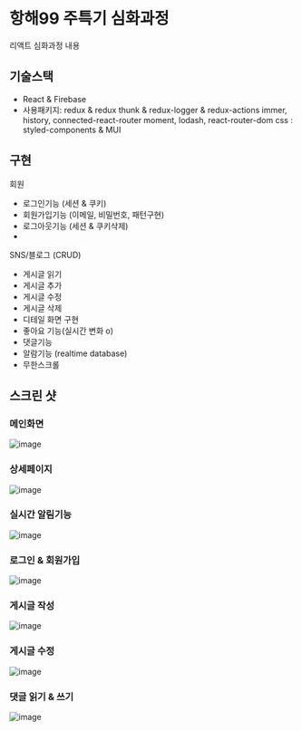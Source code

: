 # 항해99 주특기 심화과정

리액트 심화과정 내용

## 기술스택
- React & Firebase
- 사용패키지:
redux & redux thunk & redux-logger & redux-actions
immer, history, connected-react-router
moment, lodash, react-router-dom
css : styled-components & MUI

## 구현

회원
- 로그인기능 (세션 & 쿠키)
- 회원가입기능 (이메일, 비밀번호, 패턴구현)
- 로그아웃기능 (세션 & 쿠키삭제)
- 
SNS/블로그 (CRUD)
- 게시글 읽기
- 게시글 추가
- 게시글 수정
- 게시글 삭제
- 디테일 화면 구현
- 좋아요 기능(실시간 변화 o)
- 댓글기능
- 알람기능 (realtime database)
- 무한스크롤

## 스크린 샷


### 메인화면
  ![image](https://blog.kakaocdn.net/dn/YSX8y/btrsUEH2WKj/ur9ie5YdUIY6wPQPu2vQKk/img.png)

### 상세페이지
  ![image](https://blog.kakaocdn.net/dn/cr2NXJ/btrsRP4WXr3/ZrGB3Ev0HVtW9YwCxfe4fk/img.png)
  
### 실시간 알림기능
  ![image](https://blog.kakaocdn.net/dn/t27Jf/btrsUcERPjE/UqYRf0pk7LZOeX0lmzYuik/img.png)
  
### 로그인 & 회원가입
  ![image](https://blog.kakaocdn.net/dn/bnCqNU/btrsRagRb8M/uR6RMRuSKtpbv5YwoFDkDk/img.png)
  
### 게시글 작성
  ![image](https://blog.kakaocdn.net/dn/BENzg/btrsRX2C3Fd/jZUJDI53o9ayl3S7uznK3k/img.png)
  
### 게시글 수정
  ![image](https://blog.kakaocdn.net/dn/GfISv/btrsL9KnEop/1Ry31hjQF8cJjz9tKHBqK0/img.png)
  
### 댓글 읽기 & 쓰기
  ![image](https://blog.kakaocdn.net/dn/WyCPS/btrsMz9SBqn/5zEXuoRYiRF3ApeKPZCKWk/img.png)
